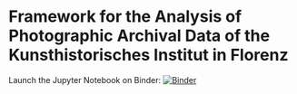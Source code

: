 # Framework for the Analysis of Photographic Archival Data of the Kunsthistorisches Institut in Florenz
Launch the Jupyter Notebook on Binder: [![Binder](https://mybinder.org/badge_logo.svg)](https://mybinder.org/v2/gh/AlessandraFa/photo-archive-data-analysis-framework/HEAD)
